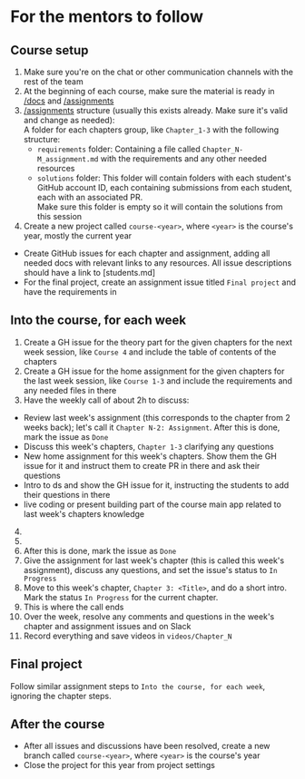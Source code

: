 # For the mentors to follow

## Course setup

1. Make sure you're on the chat or other communication channels with the rest of the team
2. At the beginning of each course, make sure the material is ready in [/docs](.) and [/assignments](../assignments)
3. [/assignments](../assignments) structure (usually this exists already. Make sure it's valid and change as needed):  
   A folder for each chapters group, like `Chapter_1-3` with the following structure:
     - `requirements` folder: Containing a file called `Chapter_N-M_assignment.md` with the requirements and any other needed resources
     - `solutions` folder: This folder will contain folders with each student's GitHub account ID, each containing submissions from each student, each with an associated PR.  
       Make sure this folder is empty so it will contain the solutions from this session
4. Create a new project called `course-<year>`, where `<year>` is the course's year, mostly the current year
  - Create GitHub issues for each chapter and assignment, adding all needed docs with relevant links to any resources. All issue descriptions should have a link to [students.md]
  - For the final project, create an assignment issue titled `Final project` and have the requirements in 

## Into the course, for each week

1. Create a GH issue for the theory part for the given chapters for the next week session, like `Course 4` and include the table of contents of the chapters
2. Create a GH issue for the home assignment for the given chapters for the last week session, like `Course 1-3` and include the requirements and any needed files in there
3. Have the weekly call of about 2h to discuss:
  - Review last week's assignment (this corresponds to the chapter from 2 weeks back); let's call it `Chapter N-2: Assignment`. After this is done, mark the issue as `Done`
  - Discuss this week's chapters, `Chapter 1-3` clarifying any questions
  - New home assignment for this week's chapters. Show them the GH issue for it and instruct them to create PR in there and ask their questions
  - Intro to ds and show the GH issue for it, instructing the students to add their questions in there
  - live coding or present building part of the course main app related to last week's chapters knowledge
4. 
5. 
6. After this is done, mark the issue as `Done`
7. Give the assignment for last week's chapter (this is called this week's assignment), discuss any questions, and set the issue's status to `In Progress`
8. Move to this week's chapter, `Chapter 3: <Title>`, and do a short intro. Mark the status `In Progress` for the current chapter.
9. This is where the call ends
10. Over the week, resolve any comments and questions in the week's chapter and assignment issues and on Slack
11. Record everything and save videos in `videos/Chapter_N`

## Final project

Follow similar assignment steps to `Into the course, for each week`, ignoring the chapter steps.

## After the course

- After all issues and discussions have been resolved, create a new branch called `course-<year>`, where `<year>` is the course's year
- Close the project for this year from project settings
